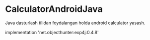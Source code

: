# CalculatorAndroidJava

Java dasturlash tilidan foydalangan holda android calculator yasash.

implementation 'net.objecthunter:exp4j:0.4.8'
